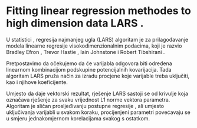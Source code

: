 # Fitting linear regression methodes to high dimension data LARS .
U statistici , regresija najmanjeg ugla (LARS) algoritam je za prilagođavanje modela linearne regresije visokodimenzionalnim podacima, koji je razvio Bradley Efron , Trevor Hastie , Iain Johnstone i Robert Tibshirani .

Pretpostavimo da očekujemo da će varijabla odgovora biti određena linearnom kombinacijom podskupine potencijalnih kovarijacija. Tada algoritam LARS pruža način za izradu procjene koje varijable treba uključiti, kao i njihove koeficijente.

Umjesto da daje vektorski rezultat, rješenje LARS sastoji se od krivulje koja označava rješenje za svaku vrijednost L1 norme vektora parametra. Algoritam je sličan prosljeđivanju postupne regresije , ali umjesto uključivanja varijabli u svakom koraku, procijenjeni parametri povećavaju se u smjeru jednakomjernom korelacijama svakog s ostatkom.
